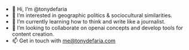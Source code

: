 - 👋 Hi, I’m @tonydefaria
- 👀 I’m interested in geographic politics & sociocultural similarities.
- 🌱 I’m currently learning how to think and write like a journalist.
- 💞️ I’m looking to collaborate on openai concepts and develop tools for content creation.
- 📫 Get in touch with me@tonydefaria.com
